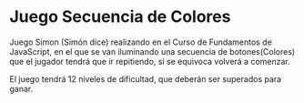 # Juego Secuencia de Colores
Juego Simon (Simón dice) realizando en el Curso de Fundamentos de JavaScript, en el que se van iluminando una secuencia de botones(Colores) 
que el jugador tendrá que ir repitiendo, si se equivoca volverá a comenzar. 

El juego tendrá 12 niveles de dificultad, que deberán ser superados para ganar.

